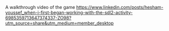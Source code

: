 A walkthrough video of the game
https://www.linkedin.com/posts/hesham-youssef_when-i-first-began-working-with-the-sdl2-activity-6985359713647374337-ZO98?utm_source=share&utm_medium=member_desktop
